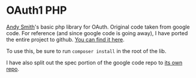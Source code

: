 # OAuth1 PHP
[Andy Smith](http://term.ie/)'s basic php library for OAuth. Original code taken from google code. For reference (and since google code is going away), I have ported the entire project to github. [You can find it here](https://github.com/jtsternberg/oauth).

To use this, be sure to run `composer install` in the root of the lib.

I have also split out the spec portion of the google code repo to [its own repo](https://github.com/jtsternberg/oauth-spec).
